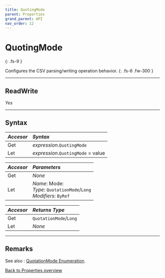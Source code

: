 ```yaml
---
title: QuotingMode
parent: Properties
grand_parent: API
nav_order: 12
---
```


# QuotingMode
{: .fs-9 }

Configures the CSV parsing/writing operation behavior.
{: .fs-6 .fw-300 }

---

## ReadWrite

_Yes_

---

## Syntax

|**_Accesor_**|**_Syntax_**|
|:----------|:----------|
|Get|*expression*.`QuotingMode`|
|Let|*expression*.`QuotingMode` = value|

|**_Accesor_**|**_Parameters_**|
|:----------|:----------|
|Get|_None_|
|Let|*Name*: Mode:<br>*Type*: `QuotationMode`/`Long`<br>*Modifiers*: `ByRef`|

|**_Accesor_**|**_Returns Type_**|
|:----------|:----------|
|Get|`QuotationMode`/`Long`|
|Let|_None_|

---

## Remarks

See also
: [QuotationMode Enumeration](https://ws-garcia.github.io/VBA-CSV-interface/api/enumerations/quotationmode.html).

[Back to Properties overview](https://ws-garcia.github.io/VBA-CSV-interface/api/properties/)